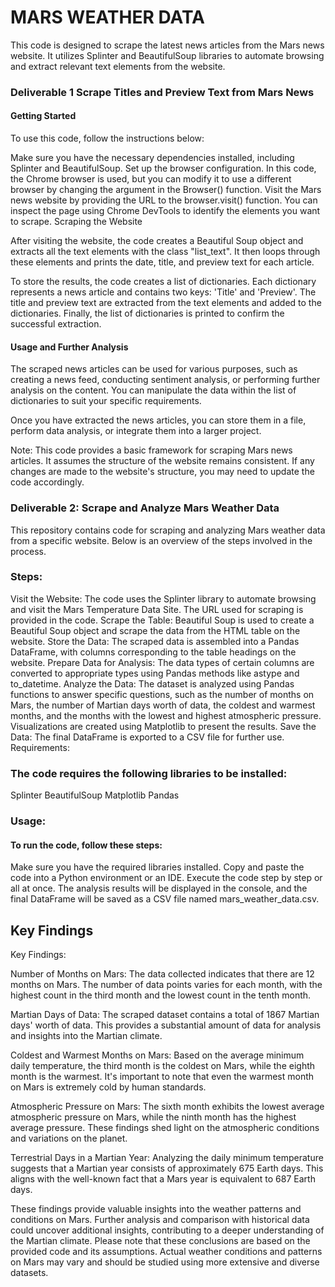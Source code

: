 # MARS WEATHER DATA 

This code is designed to scrape the latest news articles from the Mars news website. It utilizes Splinter and BeautifulSoup libraries to automate browsing and extract relevant text elements from the website.

### Deliverable 1 Scrape Titles and Preview Text from Mars News
#### Getting Started

To use this code, follow the instructions below:

Make sure you have the necessary dependencies installed, including Splinter and BeautifulSoup.
Set up the browser configuration. In this code, the Chrome browser is used, but you can modify it to use a different browser by changing the argument in the Browser() function.
Visit the Mars news website by providing the URL to the browser.visit() function. You can inspect the page using Chrome DevTools to identify the elements you want to scrape.
Scraping the Website

After visiting the website, the code creates a Beautiful Soup object and extracts all the text elements with the class "list_text". It then loops through these elements and prints the date, title, and preview text for each article.

To store the results, the code creates a list of dictionaries. Each dictionary represents a news article and contains two keys: 'Title' and 'Preview'. The title and preview text are extracted from the text elements and added to the dictionaries. Finally, the list of dictionaries is printed to confirm the successful extraction.

#### Usage and Further Analysis

The scraped news articles can be used for various purposes, such as creating a news feed, conducting sentiment analysis, or performing further analysis on the content. You can manipulate the data within the list of dictionaries to suit your specific requirements.

Once you have extracted the news articles, you can store them in a file, perform data analysis, or integrate them into a larger project.

Note: This code provides a basic framework for scraping Mars news articles. It assumes the structure of the website remains consistent. If any changes are made to the website's structure, you may need to update the code accordingly.



### Deliverable 2: Scrape and Analyze Mars Weather Data

This repository contains code for scraping and analyzing Mars weather data from a specific website. Below is an overview of the steps involved in the process.

### Steps:

Visit the Website: The code uses the Splinter library to automate browsing and visit the Mars Temperature Data Site. The URL used for scraping is provided in the code.
Scrape the Table: Beautiful Soup is used to create a Beautiful Soup object and scrape the data from the HTML table on the website.
Store the Data: The scraped data is assembled into a Pandas DataFrame, with columns corresponding to the table headings on the website.
Prepare Data for Analysis: The data types of certain columns are converted to appropriate types using Pandas methods like astype and to_datetime.
Analyze the Data: The dataset is analyzed using Pandas functions to answer specific questions, such as the number of months on Mars, the number of Martian days worth of data, the coldest and warmest months, and the months with the lowest and highest atmospheric pressure. Visualizations are created using Matplotlib to present the results.
Save the Data: The final DataFrame is exported to a CSV file for further use.
Requirements:

### The code requires the following libraries to be installed:

Splinter
BeautifulSoup
Matplotlib
Pandas

### Usage:

#### To run the code, follow these steps:

Make sure you have the required libraries installed.
Copy and paste the code into a Python environment or an IDE.
Execute the code step by step or all at once.
The analysis results will be displayed in the console, and the final DataFrame will be saved as a CSV file named mars_weather_data.csv.

## Key Findings
Key Findings:

Number of Months on Mars: The data collected indicates that there are 12 months on Mars. The number of data points varies for each month, with the highest count in the third month and the lowest count in the tenth month.

Martian Days of Data: The scraped dataset contains a total of 1867 Martian days' worth of data. This provides a substantial amount of data for analysis and insights into the Martian climate.

Coldest and Warmest Months on Mars: Based on the average minimum daily temperature, the third month is the coldest on Mars, while the eighth month is the warmest. It's important to note that even the warmest month on Mars is extremely cold by human standards.

Atmospheric Pressure on Mars: The sixth month exhibits the lowest average atmospheric pressure on Mars, while the ninth month has the highest average pressure. These findings shed light on the atmospheric conditions and variations on the planet.

Terrestrial Days in a Martian Year: Analyzing the daily minimum temperature suggests that a Martian year consists of approximately 675 Earth days. This aligns with the well-known fact that a Mars year is equivalent to 687 Earth days.

These findings provide valuable insights into the weather patterns and conditions on Mars. Further analysis and comparison with historical data could uncover additional insights, contributing to a deeper understanding of the Martian climate. Please note that these conclusions are based on the provided code and its assumptions. Actual weather conditions and patterns on Mars may vary and should be studied using more extensive and diverse datasets.
